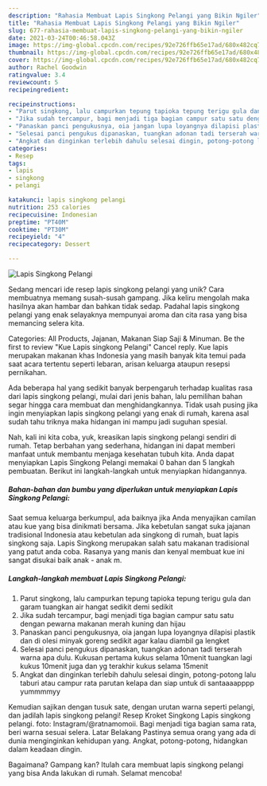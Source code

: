 ```yaml
---
description: "Rahasia Membuat Lapis Singkong Pelangi yang Bikin Ngiler"
title: "Rahasia Membuat Lapis Singkong Pelangi yang Bikin Ngiler"
slug: 677-rahasia-membuat-lapis-singkong-pelangi-yang-bikin-ngiler
date: 2021-03-24T00:46:58.043Z
image: https://img-global.cpcdn.com/recipes/92e726ffb65e17ad/680x482cq70/lapis-singkong-pelangi-foto-resep-utama.jpg
thumbnail: https://img-global.cpcdn.com/recipes/92e726ffb65e17ad/680x482cq70/lapis-singkong-pelangi-foto-resep-utama.jpg
cover: https://img-global.cpcdn.com/recipes/92e726ffb65e17ad/680x482cq70/lapis-singkong-pelangi-foto-resep-utama.jpg
author: Rachel Goodwin
ratingvalue: 3.4
reviewcount: 5
recipeingredient:

recipeinstructions:
- "Parut singkong, lalu campurkan tepung tapioka tepung terigu gula dan garam tuangkan air hangat sedikit demi sedikit"
- "Jika sudah tercampur, bagi menjadi tiga bagian campur satu satu dengan pewarna makanan merah kuning dan hijau"
- "Panaskan panci pengukusnya, oia jangan lupa loyangnya dilapisi plastik dan di olesi minyak goreng sedikit agar kalau diambil ga lengket"
- "Selesai panci pengukus dipanaskan, tuangkan adonan tadi terserah warna apa dulu. Kukusan pertama kukus selama 10menit tuangkan lagi kukus 10menit juga dan yg terakhir kukus selama 15menit"
- "Angkat dan dinginkan terlebih dahulu selesai dingin, potong-potong lalu taburi atau campur rata parutan kelapa dan siap untuk di santaaaapppp yummmmyy"
categories:
- Resep
tags:
- lapis
- singkong
- pelangi

katakunci: lapis singkong pelangi 
nutrition: 253 calories
recipecuisine: Indonesian
preptime: "PT40M"
cooktime: "PT30M"
recipeyield: "4"
recipecategory: Dessert

---
```



![Lapis Singkong Pelangi](https://img-global.cpcdn.com/recipes/92e726ffb65e17ad/680x482cq70/lapis-singkong-pelangi-foto-resep-utama.jpg)

Sedang mencari ide resep lapis singkong pelangi yang unik? Cara membuatnya memang susah-susah gampang. Jika keliru mengolah maka hasilnya akan hambar dan bahkan tidak sedap. Padahal lapis singkong pelangi yang enak selayaknya mempunyai aroma dan cita rasa yang bisa memancing selera kita.

Categories: All Products, Jajanan, Makanan Siap Saji &amp; Minuman. Be the first to review &#34;Kue Lapis singkong Pelangi&#34; Cancel reply. Kue lapis merupakan makanan khas Indonesia yang masih banyak kita temui pada saat acara tertentu seperti lebaran, arisan keluarga ataupun resepsi pernikahan.

Ada beberapa hal yang sedikit banyak berpengaruh terhadap kualitas rasa dari lapis singkong pelangi, mulai dari jenis bahan, lalu pemilihan bahan segar hingga cara membuat dan menghidangkannya. Tidak usah pusing jika ingin menyiapkan lapis singkong pelangi yang enak di rumah, karena asal sudah tahu triknya maka hidangan ini mampu jadi suguhan spesial.


Nah, kali ini kita coba, yuk, kreasikan lapis singkong pelangi sendiri di rumah. Tetap berbahan yang sederhana, hidangan ini dapat memberi manfaat untuk membantu menjaga kesehatan tubuh kita. Anda dapat menyiapkan Lapis Singkong Pelangi memakai 0 bahan dan 5 langkah pembuatan. Berikut ini langkah-langkah untuk menyiapkan hidangannya.

<!--inarticleads1-->

##### Bahan-bahan dan bumbu yang diperlukan untuk menyiapkan Lapis Singkong Pelangi:



Saat semua keluarga berkumpul, ada baiknya jika Anda menyajikan camilan atau kue yang bisa dinikmati bersama. Jika kebetulan sangat suka jajanan tradisional Indonesia atau kebetulan ada singkong di rumah, buat lapis singkong saja. Lapis Singkong merupakan salah satu makanan tradisional yang patut anda coba. Rasanya yang manis dan kenyal membuat kue ini sangat disukai baik anak - anak m. 

<!--inarticleads2-->

##### Langkah-langkah membuat Lapis Singkong Pelangi:

1. Parut singkong, lalu campurkan tepung tapioka tepung terigu gula dan garam tuangkan air hangat sedikit demi sedikit
1. Jika sudah tercampur, bagi menjadi tiga bagian campur satu satu dengan pewarna makanan merah kuning dan hijau
1. Panaskan panci pengukusnya, oia jangan lupa loyangnya dilapisi plastik dan di olesi minyak goreng sedikit agar kalau diambil ga lengket
1. Selesai panci pengukus dipanaskan, tuangkan adonan tadi terserah warna apa dulu. Kukusan pertama kukus selama 10menit tuangkan lagi kukus 10menit juga dan yg terakhir kukus selama 15menit
1. Angkat dan dinginkan terlebih dahulu selesai dingin, potong-potong lalu taburi atau campur rata parutan kelapa dan siap untuk di santaaaapppp yummmmyy


Kemudian sajikan dengan tusuk sate, dengan urutan warna seperti pelangi, dan jadilah lapis singkong pelangi! Resep Kroket Singkong Lapis singkong pelangi. foto: Instagram/@ratnamomoii. Bagi menjadi tiga bagian sama rata, beri warna sesuai selera. Latar Belakang Pastinya semua orang yang ada di dunia menginginkan kehidupan yang. Angkat, potong-potong, hidangkan dalam keadaan dingin. 

Bagaimana? Gampang kan? Itulah cara membuat lapis singkong pelangi yang bisa Anda lakukan di rumah. Selamat mencoba!
